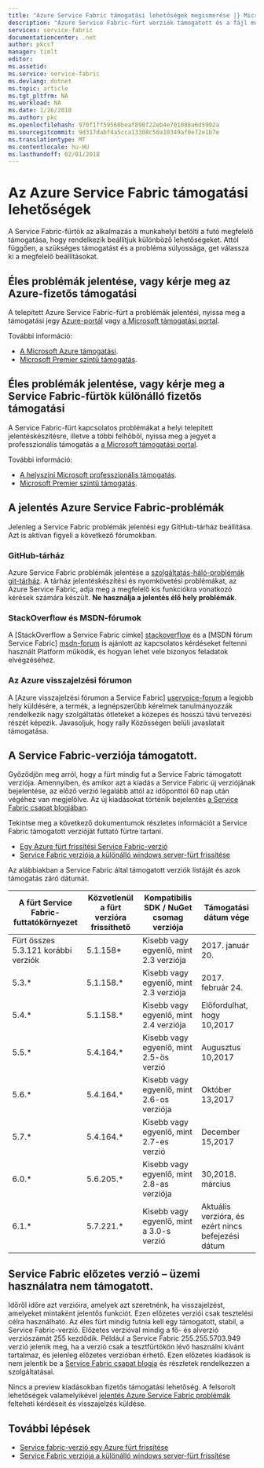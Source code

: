 ```yaml
---
title: "Azure Service Fabric támogatási lehetőségek megismerése |} Microsoft Docs"
description: "Azure Service Fabric-fürt verziók támogatott és a fájl mutató hivatkozásokat tartalmaz támogatási jegy megjelenítése"
services: service-fabric
documentationcenter: .net
author: pkcsf
manager: timlt
editor: 
ms.assetid: 
ms.service: service-fabric
ms.devlang: dotnet
ms.topic: article
ms.tgt_pltfrm: NA
ms.workload: NA
ms.date: 1/26/2018
ms.author: pkc
ms.openlocfilehash: 970f1ff59560beaf898f22eb4e701088a6d5902a
ms.sourcegitcommit: 9d317dabf4a5cca13308c50a10349af0e72e1b7e
ms.translationtype: MT
ms.contentlocale: hu-HU
ms.lasthandoff: 02/01/2018
---
```

# <a name="azure-service-fabric-support-options"></a>Az Azure Service Fabric támogatási lehetőségek

A Service Fabric-fürtök az alkalmazás a munkahelyi betölti a futó megfelelő támogatása, hogy rendelkezik beállítjuk különböző lehetőségeket. Attól függően, a szükséges támogatást és a probléma súlyossága, get válassza ki a megfelelő beállításokat. 

## <a name="report-production-issues-or-request-paid-support-for-azure"></a>Éles problémák jelentése, vagy kérje meg az Azure-fizetős támogatási

A telepített Azure Service Fabric-fürt a problémák jelentési, nyissa meg a támogatási jegy [Azure-portál](https://ms.portal.azure.com/#blade/Microsoft_Azure_Support/HelpAndSupportBlade/overview) vagy [a Microsoft támogatási portal](http://support.microsoft.com/oas/default.aspx?prid=16146).

További információ:
 
- [A Microsoft Azure támogatási](https://azure.microsoft.com/en-us/support/plans/?b=16.44).
- [Microsoft Premier szintű támogatás](https://support.microsoft.com/en-us/premier).

<a id="getlivesitesupportonprem"></a>

## <a name="report-production-issues-or-request-paid-support-for-standalone-service-fabric-clusters"></a>Éles problémák jelentése, vagy kérje meg a Service Fabric-fürtök különálló fizetős támogatási

A Service Fabric-fürt kapcsolatos problémákat a helyi telepített jelentéskészítésre, illetve a többi felhőből, nyissa meg a jegyet a professzionális támogatás a [a Microsoft támogatási portal](http://support.microsoft.com/oas/default.aspx?prid=16146).

További információ:

- [A helyszíni Microsoft professzionális támogatás](https://support.microsoft.com/en-us/gp/offerprophone?wa=wsignin1.0).
- [Microsoft Premier szintű támogatás](https://support.microsoft.com/en-us/premier).

## <a name="report-azure-service-fabric-issues"></a>A jelentés Azure Service Fabric-problémák 
Jelenleg a Service Fabric problémák jelentési egy GitHub-tárház beállítása.  Azt is aktívan figyeli a következő fórumokban.

### <a name="github-repo"></a>GitHub-tárház 
Azure Service Fabric problémák jelentése a [szolgáltatás-háló-problémák git-tárház](https://github.com/Azure/service-fabric-issues). A tárház jelentéskészítési és nyomkövetési problémákat, az Azure Service Fabric, adja meg a megfelelő kis funkciókra vonatkozó kérések számára készült. **Ne használja a jelentés élő hely problémák**.

### <a name="stackoverflow-and-msdn-forums"></a>StackOverflow és MSDN-fórumok
A [StackOverflow a Service Fabric címke] [ stackoverflow] és a [MSDN fórum Service Fabric] [ msdn-forum] is ajánlott az kapcsolatos kérdéseket feltenni használt Platform működik, és hogyan lehet vele bizonyos feladatok elvégzéséhez.

### <a name="azure-feedback-forum"></a>Az Azure visszajelzési fórumon
A [Azure visszajelzési fórumon a Service Fabric] [ uservoice-forum] a legjobb hely küldésére, a termék, a legnépszerűbb kérelmek tanulmányozzák rendelkezik nagy szolgáltatás ötleteket a közepes és hosszú távú tervezési részét képezik. Javasoljuk, hogy rally Közösségen belüli javaslatait támogatása.


## <a name="supported-service-fabric-versions"></a>A Service Fabric-verziója támogatott.

Győződjön meg arról, hogy a fürt mindig fut a Service Fabric támogatott verziója. Amennyiben, és amikor azt a kiadás a Service Fabric új verziójának bejelentése, az előző verzió legalább attól az időponttól 60 nap után végéhez van megjelölve. Az új kiadásokat történik bejelentés [a Service Fabric csapat blogjában](https://blogs.msdn.microsoft.com/azureservicefabric/).

Tekintse meg a következő dokumentumok részletes információt a Service Fabric támogatott verzióját futtató fürtre tartani.

- [Egy Azure fürt frissítési Service Fabric-verzió](service-fabric-cluster-upgrade.md)
- [Service Fabric verziója a különálló windows server-fürt frissítése](service-fabric-cluster-upgrade-windows-server.md)
 
Az alábbiakban a Service Fabric által támogatott verziók listáját és azok támogatás záró dátumát.

| **A fürt Service Fabric-futtatókörnyezet** | **Közvetlenül a fürt verzióra frissíthető** |**Kompatibilis SDK / NuGet csomag verziója** | **Támogatási dátum vége** |
| --- | --- |--- | --- |
| Fürt összes 5.3.121 korábbi verziók | 5.1.158* |Kisebb vagy egyenlő, mint 2.3 verziója |2017. január 20. |
| 5.3.* | 5.1.158.* |Kisebb vagy egyenlő, mint 2.3 verziója |2017. február 24. |
| 5.4.* | 5.1.158.* |Kisebb vagy egyenlő, mint 2.4 verziója |Előfordulhat, hogy 10,2017       |
| 5.5.* | 5.4.164.* |Kisebb vagy egyenlő, mint 2.5-ös verzió |Augusztus 10,2017    |
| 5.6.* | 5.4.164.* |Kisebb vagy egyenlő, mint 2.6-os verziója |Október 13,2017   |
| 5.7.* | 5.4.164.* |Kisebb vagy egyenlő, mint 2.7-es verzió |December 15,2017  |
| 6.0.* | 5.6.205.* |Kisebb vagy egyenlő, mint 2.8-as verziója |30,2018. március     | 
| 6.1.* | 5.7.221.* |Kisebb vagy egyenlő, mint a 3.0-s verzió |Aktuális verzióra, és ezért nincs befejezési dátum |

## <a name="service-fabric-preview-versions---unsupported-for-production-use"></a>Service Fabric előzetes verzió – üzemi használatra nem támogatott.
Időről időre azt verzióira, amelyek azt szeretnénk, ha visszajelzést, amelyeket mintaként jelentős funkciót. Ezen előzetes verziói csak tesztelési célra használható. Az éles fürt mindig futnia kell egy támogatott, stabil, a Service Fabric-verzió. Előzetes verzióval mindig a fő- és alverzió verziószámát 255 kezdődik. Például a Service Fabric 255.255.5703.949 verzió jelenik meg, ha a verzió csak a tesztfürtökön lévő használni kívánt tartalmaz, és jelenleg előzetes verzióban érhető. Ezen előzetes kiadások is nem jelentik be a [Service Fabric csapat blogja](https://blogs.msdn.microsoft.com/azureservicefabric) és részletek rendelkezzen a szolgáltatásai.

Nincs a preview kiadásokban fizetős támogatási lehetőség. A felsorolt lehetőségek valamelyikével [jelentés Azure Service Fabric problémák](https://docs.microsoft.com/azure/service-fabric/service-fabric-support#report-azure-service-fabric-issues) felteheti kérdéseit és visszajelzés küldése.

## <a name="next-steps"></a>További lépések

- [Service fabric-verzió egy Azure fürt frissítése](service-fabric-cluster-upgrade.md)
- [Service Fabric verziója a különálló windows server-fürt frissítése](service-fabric-cluster-upgrade-windows-server.md)

<!--references-->
[msdn-forum]: https://social.msdn.microsoft.com/Forums/en-US/home?forum=AzureServiceFabric
[stackoverflow]: http://stackoverflow.com/questions/tagged/azure-service-fabric
[uservoice-forum]: https://feedback.azure.com/forums/293901-service-fabric
[acom-docs]: http://aka.ms/servicefabricdocs
[sample-repos]: http://aka.ms/servicefabricsamples
